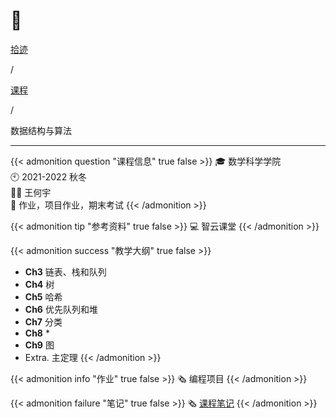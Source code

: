 # 🏫


<div class="nav-tab">
  <a href="../../../cages"><p class="not">拾迹</p></a><p class="not">/</p>
  <a href="../"><p class="not">课程</p></a>
  <p class="now">/</p><p class="now">数据结构与算法</p>
</div>

---

{{< admonition question "课程信息" true false >}}
🎓 数学科学学院<br>
🕙 2021-2022 秋冬<br>
🧑‍🏫 王何宇<br>
📝 作业，项目作业，期末考试
{{< /admonition >}}

{{< admonition tip "参考资料" true false >}}
💻 智云课堂
{{< /admonition >}}

{{< admonition success "教学大纲" true false >}}
- **Ch3** 链表、栈和队列
- **Ch4** 树
- **Ch5** 哈希
- **Ch6** 优先队列和堆
- **Ch7** 分类
- **Ch8** *
- **Ch9** 图
- Extra. 主定理
{{< /admonition >}}

{{< admonition info "作业" true false >}}
🗞️ 编程项目
{{< /admonition >}}


{{< admonition failure "笔记" true false >}}
🗞️ [课程笔记](../../../dsa)
{{< /admonition >}}

<!-- {{< admonition note "经验" true false >}}
{{< /admonition >}}
 -->


